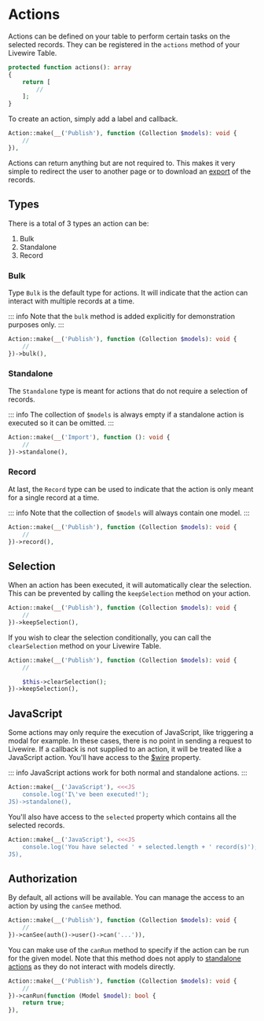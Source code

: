 # Actions

Actions can be defined on your table to perform certain tasks on the selected records. They can be registered in
the `actions` method of your Livewire Table.

```php
protected function actions(): array
{
    return [
        //
    ];
}
```

To create an action, simply add a label and callback.

```php
Action::make(__('Publish'), function (Collection $models): void {
    //
}),
```

Actions can return anything but are not required to. This makes it very simple to redirect the user to another page or to download an [export](/usage/exports) of the records.

## Types

There is a total of 3 types an action can be:

1. Bulk
2. Standalone
3. Record

### Bulk

Type `Bulk` is the default type for actions. It will indicate that the action can interact with multiple records at a time.

::: info
Note that the `bulk` method is added explicitly for demonstration purposes only.
:::

```php
Action::make(__('Publish'), function (Collection $models): void {
    //
})->bulk(),
```

### Standalone

The `Standalone` type is meant for actions that do not require a selection of records.

::: info
The collection of `$models` is always empty if a standalone action is executed so it can be omitted.
:::

```php
Action::make(__('Import'), function (): void {
    //
})->standalone(),
```

### Record

At last, the `Record` type can be used to indicate that the action is only meant for a single record at a time.

::: info
Note that the collection of `$models` will always contain one model.
:::

```php
Action::make(__('Publish'), function (Collection $models): void {
    //
})->record(),
```

## Selection

When an action has been executed, it will automatically clear the selection. This can be prevented by calling the `keepSelection` method on your action.

```php
Action::make(__('Publish'), function (Collection $models): void {
    //
})->keepSelection(),
```

If you wish to clear the selection conditionally, you can call the `clearSelection` method on your Livewire Table.

```php
Action::make(__('Publish'), function (Collection $models): void {
    //

    $this->clearSelection();
})->keepSelection(),
```

## JavaScript

Some actions may only require the execution of JavaScript, like triggering a modal for example. In these cases, there is no point in sending a request to Livewire. If a callback is not supplied to an action, it will be treated like a JavaScript action. You'll have access to the [$wire](https://livewire.laravel.com/docs/javascript#the-wire-object) property.

::: info
JavaScript actions work for both normal and standalone actions.
:::

```php
Action::make(__('JavaScript'), <<<JS
    console.log('I\'ve been executed!');
JS)->standalone(),
```

You'll also have access to the `selected` property which contains all the selected records.

```php
Action::make(__('JavaScript'), <<<JS
    console.log('You have selected ' + selected.length + ' record(s)');
JS),
```

## Authorization

By default, all actions will be available. You can manage the access to an action by using the `canSee` method.

```php
Action::make(__('Publish'), function (Collection $models): void {
    //
})->canSee(auth()->user()->can('...')),
```

You can make use of the `canRun` method to specify if the action can be run for the given model. Note that this method does not apply to [standalone actions](#standalone) as they do not interact with models directly.

```php
Action::make(__('Publish'), function (Collection $models): void {
    //
})->canRun(function (Model $model): bool {
    return true;
}),
```
